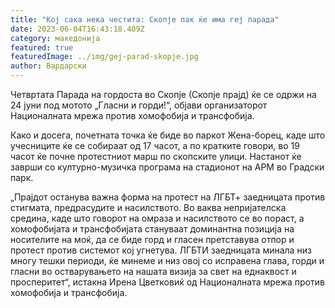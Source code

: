 ```yaml
---
title: "Кој сака нека честита: Скопје пак ќе има геј парада"
date: 2023-06-04T16:43:18.409Z
category: македонија
featured: true
featuredImage: ../img/gej-parad-skopje.jpg
author: Вардарски
---
```

<!--StartFragment-->

Четвртата Парада на гордоста во Скопје (Скопје прајд) ќе се одржи на 24 јуни под мотото „Гласни и горди!“, објави организаторот Националната мрежа против хомофобија и трансфобија.

Како и досега, почетната точка ќе биде во паркот Жена-борец, каде што учесниците ќе се собираат од 17 часот, а по кратките говори, во 19 часот ќе почне протестниот марш по скопските улици. Настанот ќе заврши со културно-музичка програма на стадионот на АРМ во Градски парк.

[](https://autowelt.mk/)

„Прајдот останува важна форма на протест на ЛГБТ+ заедницата против стигмата, предрасудите и насилството. Во ваква непријателска средина, каде што говорот на омраза и насилството се во пораст, а хомофобијата и трансфобијата стануваат доминантна позиција на носителите на моќ, да се биде горд и гласен претставува отпор и протест против системот кој угнетува. ЛГБТИ заедницата минала низ многу тешки периоди, ќе минеме и низ овој со исправена глава, горди и гласни во остварувањето на нашата визија за свет на еднаквост и просперитет“, истакна Ирена Цветковиќ од Националната мрежа против хомофобија и трансфобија.

<!--EndFragment-->